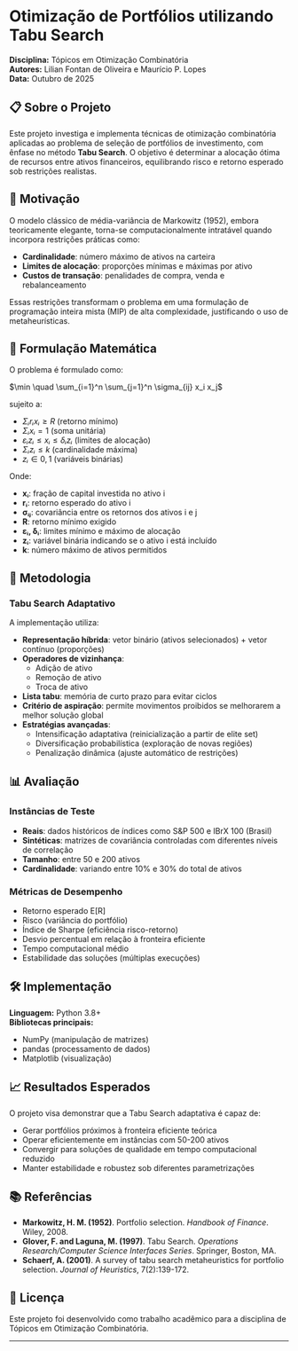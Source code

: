 # Otimização de Portfólios utilizando Tabu Search

**Disciplina:** Tópicos em Otimização Combinatória  
**Autores:** Lilian Fontan de Oliveira e Maurício P. Lopes  
**Data:** Outubro de 2025

## 📋 Sobre o Projeto

Este projeto investiga e implementa técnicas de otimização combinatória aplicadas ao problema de seleção de portfólios de investimento, com ênfase no método **Tabu Search**. O objetivo é determinar a alocação ótima de recursos entre ativos financeiros, equilibrando risco e retorno esperado sob restrições realistas.

## 🎯 Motivação

O modelo clássico de média-variância de Markowitz (1952), embora teoricamente elegante, torna-se computacionalmente intratável quando incorpora restrições práticas como:

- **Cardinalidade**: número máximo de ativos na carteira
- **Limites de alocação**: proporções mínimas e máximas por ativo
- **Custos de transação**: penalidades de compra, venda e rebalanceamento

Essas restrições transformam o problema em uma formulação de programação inteira mista (MIP) de alta complexidade, justificando o uso de metaheurísticas.

## 📐 Formulação Matemática

O problema é formulado como:

$\min \quad \sum_{i=1}^n \sum_{j=1}^n \sigma_{ij} x_i x_j$

sujeito a:
- $Σᵢ rᵢ xᵢ ≥ R$           (retorno mínimo)
- $Σᵢ xᵢ = 1$              (soma unitária)
- $εᵢ zᵢ ≤ xᵢ ≤ δᵢ zᵢ$    (limites de alocação)
- $Σᵢ zᵢ ≤ k$              (cardinalidade máxima)
- $zᵢ ∈ {0,1}$             (variáveis binárias)


Onde:
- **xᵢ**: fração de capital investida no ativo i
- **rᵢ**: retorno esperado do ativo i
- **σᵢⱼ**: covariância entre os retornos dos ativos i e j
- **R**: retorno mínimo exigido
- **εᵢ, δᵢ**: limites mínimo e máximo de alocação
- **zᵢ**: variável binária indicando se o ativo i está incluído
- **k**: número máximo de ativos permitidos

## 🔧 Metodologia

### Tabu Search Adaptativo

A implementação utiliza:

- **Representação híbrida**: vetor binário (ativos selecionados) + vetor contínuo (proporções)
- **Operadores de vizinhança**: 
  - Adição de ativo
  - Remoção de ativo
  - Troca de ativo
- **Lista tabu**: memória de curto prazo para evitar ciclos
- **Critério de aspiração**: permite movimentos proibidos se melhorarem a melhor solução global
- **Estratégias avançadas**:
  - Intensificação adaptativa (reinicialização a partir de elite set)
  - Diversificação probabilística (exploração de novas regiões)
  - Penalização dinâmica (ajuste automático de restrições)

## 📊 Avaliação

### Instâncias de Teste
- **Reais**: dados históricos de índices como S&P 500 e IBrX 100 (Brasil)
- **Sintéticas**: matrizes de covariância controladas com diferentes níveis de correlação
- **Tamanho**: entre 50 e 200 ativos
- **Cardinalidade**: variando entre 10% e 30% do total de ativos

### Métricas de Desempenho
- Retorno esperado E[R]
- Risco (variância do portfólio)
- Índice de Sharpe (eficiência risco-retorno)
- Desvio percentual em relação à fronteira eficiente
- Tempo computacional médio
- Estabilidade das soluções (múltiplas execuções)

## 🛠️ Implementação

**Linguagem:** Python 3.8+  
**Bibliotecas principais:** 
- NumPy (manipulação de matrizes)
- pandas (processamento de dados)
- Matplotlib (visualização)


## 📈 Resultados Esperados

O projeto visa demonstrar que a Tabu Search adaptativa é capaz de:

- Gerar portfólios próximos à fronteira eficiente teórica
- Operar eficientemente em instâncias com 50-200 ativos
- Convergir para soluções de qualidade em tempo computacional reduzido
- Manter estabilidade e robustez sob diferentes parametrizações

## 📚 Referências

- **Markowitz, H. M. (1952)**. Portfolio selection. *Handbook of Finance*. Wiley, 2008.
- **Glover, F. and Laguna, M. (1997)**. Tabu Search. *Operations Research/Computer Science Interfaces Series*. Springer, Boston, MA.
- **Schaerf, A. (2001)**. A survey of tabu search metaheuristics for portfolio selection. *Journal of Heuristics*, 7(2):139-172.

## 📄 Licença

Este projeto foi desenvolvido como trabalho acadêmico para a disciplina de Tópicos em Otimização Combinatória. 

---
